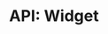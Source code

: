 ---
comment: "/**\n * A standard widget\n *\n * @memberof HashBrown.Client.Views.Widgets\n */"
meta:
    range:
        - 91
        - 818
    filename: Widget.js
    lineno: 8
    columnno: 0
    path: /home/mrzapp/Development/Web/hashbrown-cms/src/Client/Views/Widgets
    code:
        id: astnode100039611
        name: Widget
        type: ClassDeclaration
        paramnames:
            - params
classdesc: 'A standard widget'
memberof: HashBrown.Client.Views.Widgets
name: Widget
longname: HashBrown.Client.Views.Widgets.Widget
kind: class
scope: static
description: 'A standard widget'
params: []
methods:
    -
        comment: "/**\n     * Adds a notifying message\n     *\n     * @param {String} message\n     */"
        meta:
            range:
                - 373
                - 816
            filename: Widget.js
            lineno: 25
            columnno: 4
            path: /home/mrzapp/Development/Web/hashbrown-cms/src/Client/Views/Widgets
            code:
                id: astnode100039637
                name: 'Widget#notify'
                type: MethodDefinition
                paramnames:
                    - message
            vars:
                "": null
        description: 'Adds a notifying message'
        params:
            -
                type:
                    names:
                        - String
                name: message
        name: notify
        longname: 'HashBrown.Client.Views.Widgets.Widget#notify'
        kind: function
        memberof: HashBrown.Client.Views.Widgets.Widget
        scope: instance
shortname: Widget
layout: docPage
permalink: /docs/hashbrown/client/views/widgets/widget/
title: 'API: Widget'

---